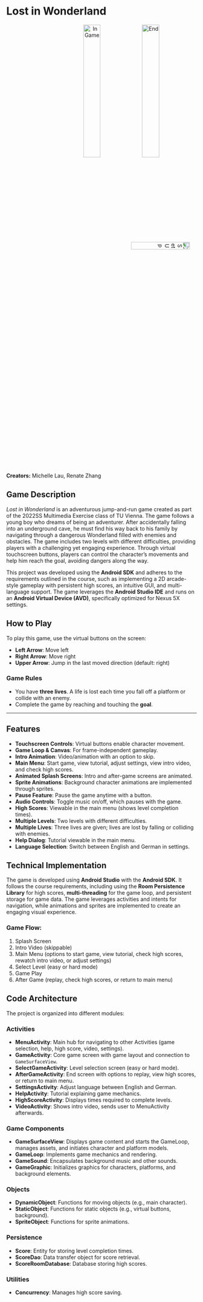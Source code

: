 # Lost in Wonderland

<p align="middle">
  <img src="noncode/screenshots/LostInWonderland_Start.png" alt="Set Up" width="20%" style="transform:rotate(90deg);">
  <img src="noncode/screenshots/LostInWonderland_InGame.png" alt="In Game" width="30%"/>
  <img src="noncode/screenshots/LostInWonderland_Paused.png" alt="End" width="30%"/> 
</p>


**Creators:** Michelle Lau, Renate Zhang  

## Game Description

*Lost in Wonderland* is an adventurous jump-and-run game created as part of the 2022SS Multimedia Exercise class of TU Vienna. The game follows a young boy who dreams of being an adventurer. After accidentally falling into an underground cave, he must find his way back to his family by navigating through a dangerous Wonderland filled with enemies and obstacles. The game includes two levels with different difficulties, providing players with a challenging yet engaging experience. Through virtual touchscreen buttons, players can control the character’s movements and help him reach the goal, avoiding dangers along the way. 

This project was developed using the **Android SDK** and adheres to the requirements outlined in the course, such as implementing a 2D arcade-style gameplay with persistent high scores, an intuitive GUI, and multi-language support. The game leverages the **Android Studio IDE** and runs on an **Android Virtual Device (AVD)**, specifically optimized for Nexus 5X settings.

## How to Play

To play this game, use the virtual buttons on the screen:

- **Left Arrow**: Move left
- **Right Arrow**: Move right
- **Upper Arrow**: Jump in the last moved direction (default: right)

### Game Rules

- You have **three lives**. A life is lost each time you fall off a platform or collide with an enemy.
- Complete the game by reaching and touching the **goal**.
  
---

## Features

- **Touchscreen Controls**: Virtual buttons enable character movement.
- **Game Loop & Canvas**: For frame-independent gameplay.
- **Intro Animation**: Video/animation with an option to skip.
- **Main Menu**: Start game, view tutorial, adjust settings, view intro video, and check high scores.
- **Animated Splash Screens**: Intro and after-game screens are animated.
- **Sprite Animations**: Background character animations are implemented through sprites.
- **Pause Feature**: Pause the game anytime with a button.
- **Audio Controls**: Toggle music on/off, which pauses with the game.
- **High Scores**: Viewable in the main menu (shows level completion times).
- **Multiple Levels**: Two levels with different difficulties.
- **Multiple Lives**: Three lives are given; lives are lost by falling or colliding with enemies.
- **Help Dialog**: Tutorial viewable in the main menu.
- **Language Selection**: Switch between English and German in settings.

## Technical Implementation

The game is developed using **Android Studio** with the **Android SDK**. It follows the course requirements, including using the **Room Persistence Library** for high scores, **multi-threading** for the game loop, and persistent storage for game data. The game leverages activities and intents for navigation, while animations and sprites are implemented to create an engaging visual experience.

### Game Flow:
1. Splash Screen
2. Intro Video (skippable)
3. Main Menu (options to start game, view tutorial, check high scores, rewatch intro video, or adjust settings)
4. Select Level (easy or hard mode)
5. Game Play
6. After Game (replay, check high scores, or return to main menu)

## Code Architecture

The project is organized into different modules:

### Activities
- **MenuActivity**: Main hub for navigating to other Activities (game selection, help, high score, video, settings).
- **GameActivity**: Core game screen with game layout and connection to `GameSurfaceView`.
- **SelectGameActivity**: Level selection screen (easy or hard mode).
- **AfterGameActivity**: End screen with options to replay, view high scores, or return to main menu.
- **SettingsActivity**: Adjust language between English and German.
- **HelpActivity**: Tutorial explaining game mechanics.
- **HighScoreActivity**: Displays times required to complete levels.
- **VideoActivity**: Shows intro video, sends user to MenuActivity afterwards.

### Game Components
- **GameSurfaceView**: Displays game content and starts the GameLoop, manages assets, and initiates character and platform models.
- **GameLoop**: Implements game mechanics and rendering.
- **GameSound**: Encapsulates background music and other sounds.
- **GameGraphic**: Initializes graphics for characters, platforms, and background elements.

### Objects
- **DynamicObject**: Functions for moving objects (e.g., main character).
- **StaticObject**: Functions for static objects (e.g., virtual buttons, background).
- **SpriteObject**: Functions for sprite animations.

### Persistence
- **Score**: Entity for storing level completion times.
- **ScoreDao**: Data transfer object for score retrieval.
- **ScoreRoomDatabase**: Database storing high scores.

### Utilities
- **Concurrency**: Manages high score saving.
